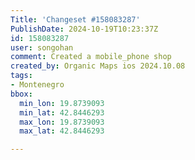 ```yaml
---
Title: 'Changeset #158083287'
PublishDate: 2024-10-19T10:23:37Z
id: 158083287
user: songohan
comment: Created a mobile_phone shop
created_by: Organic Maps ios 2024.10.08
tags:
- Montenegro
bbox:
  min_lon: 19.8739093
  min_lat: 42.8446293
  max_lon: 19.8739093
  max_lat: 42.8446293

---
```

